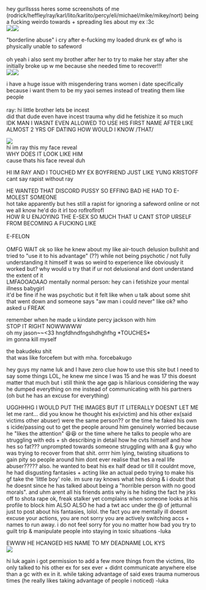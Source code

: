 <p>hey gurllssss heres some screenshots of me (rodrick/heffley/ray/karl/lito/karlito/percy/eli/michael/mike/mikey/nort) being a fucking weirdo towards + spreading lies about my ex :3c<br><img src="https://i.imgur.com/tqiyaey.png"><img src="https://i.imgur.com/ggDsv3B.png"></p>

<p>"borderline abuse" i cry after e-fucking my loaded drunk ex gf who is physically unable to safeword<br><br>oh yeah i also sent my brother after her to try to make her stay after she initially broke up w me because she needed time to recover!!!<br><img src="https://i.imgur.com/bQKsSnQ.png"><img src="https://i.imgur.com/6M50Jz5.png"></p>

<p>i have a huge issue with misgendering trans women i date specifically because i want them to be my yaoi semes instead of treating them like people<br><br>ray: hi little brother lets be incest<br>did that dude even have incest trauma why did he fetishize it so much<br>IDK MAN I WASNT EVEN ALLOWED TO USE HIS FIRST NAME AFTER LIKE ALMOST 2 YRS OF DATING HOW WOULD I KNOW /THAT/</p>

<p><img src="https://i.redd.it/4lr7ph7d2b5d1.jpeg"><br>hi im ray this my face reveal<br>WHY DOES IT LOOK LIKE HIM<br>cause thats his face reveal duh</p>
<p>HI IM RAY AND I TOUCHED MY EX BOYFRIEND JUST LIKE YUNG KRISTOFF cant say rapist without ray</p>

<p>HE WANTED THAT DISCORD PUSSY SO EFFING BAD HE HAD TO E-MOLEST SOMEONE<br>hot take apparently but hes still a rapist for ignoring a safeword online or not we all know he'd do it irl too roflroflrofl<br>HOW R U ENJOYING THE E-SEX SO MUCH THAT U CANT STOP URSELF FROM BECOMING A FUCKING LIKE<br><br>E-FELON
  <br><br>
OMFG WAIT ok so like he knew about my like air-touch delusion bullshit and tried to "use it to his advantage" (??) while not being psychotic / not fully understanding it himself it was so weird to experience like obviously it worked but? why would u try that if ur not delusional and dont understand the extent of it<br>LMFAOOAOAAO mentally normal person: hey can i fetishize your mental illness babygirl<br>it'd be fine if he was psychotic but it felt like when u talk about some shit that went down and someone says "aw man i could never" like ok? who asked u FREAK</p><p>remember when he made u kindate percy jackson with him<br>STOP IT RIGHT NOWWWWW<br>oh my jason~~<33 hngfdhndfngshdhghfhg *TOUCHES*<br>im gonna kill myself</p><p>the bakudeku shit<br>that was like forcefem but with mha. forcebakugo</p>

<p>hey guys my name luk and I have zero clue how to use this site but I need to say some things LOL, he knew me since I was 15 and he was 17 this doesnt matter that much but i still think the age gap is hilarious considering the way he dumped everything on me instead of communicating with his partners (oh but he has an excuse for everything)</p>

<p>UGGHHHG I WOULD PUT THE IMAGES BUT IT LITERALLY DOESNT LET ME let me rant... did you know he thought his ex(victim) and his other ex(said victims other abuser) were the same person?? or the time he faked his own s icide/passing out to get the people around him genuinely worried because he "likes the attention" 😆😆 or the time where he talks to people who are struggling with eds + sh describing in detail how he cvts himself and how hes so fat??? unprompted towards someone struggling with ana & guy who was trying to recover from that shit. orrrr him lying,  twisting situations to gain pity so people around him dont ever realise that hes a real life abuser????? also. he wanted to beat his ex half dead or till it couldnt move, he had disgusting fantasies + acting like an actual pedo trying to make his gf take the 'little boy' role. im sure ray knows what hes doing & i doubt that he doesnt since he has talked about being a "horrible person with no good morals". and uhm arent all his friends antis why is he hiding the fact he jrks off to shota rape ok, freak stalker yet complains when someone looks at his profile to block him ALSO ALSO he had a twt acc under the @ of jetturnal just to post about his fantasies, lolol. the fact you are mentally ill doesnt excuse your actions, you are not sorry you are actively switching accs + names to run away. i do not feel sorry for you no matter how bad you try to guilt trip & manipulate people into staying in toxic situations -luka</p>

<p>EWWW HE HCANGED HIS NAME TO MY DEADNAME LOL KYS<br><img src="https://i.imgur.com/4NkzY6I.png"></p>

<p>hi luk again i got permission to add a few more things from the victims, lito only talked to his other ex for sex ever + didnt communicate anywhere else than a gc with ex in it. while taking advantage of said exes trauma numerous times (he really likes taking advantage of people i noticed) -luka<p>
